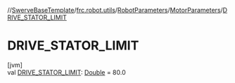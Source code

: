 //[SwerveBaseTemplate](../../../../index.md)/[frc.robot.utils](../../index.md)/[RobotParameters](../index.md)/[MotorParameters](index.md)/[DRIVE_STATOR_LIMIT](-d-r-i-v-e_-s-t-a-t-o-r_-l-i-m-i-t.md)

# DRIVE_STATOR_LIMIT

[jvm]\
val [DRIVE_STATOR_LIMIT](-d-r-i-v-e_-s-t-a-t-o-r_-l-i-m-i-t.md): [Double](https://kotlinlang.org/api/latest/jvm/stdlib/kotlin/-double/index.html) = 80.0
